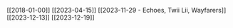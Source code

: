 [[2018-01-00]]
[[2023-04-15]]
[[2023-11-29 - Echoes, Twii Lii, Wayfarers]]
[[2023-12-13]]
[[2023-12-19]]
